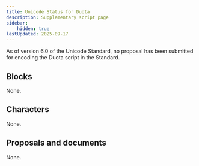 ```yaml
---
title: Unicode Status for Duota
description: Supplementary script page
sidebar:
    hidden: true
lastUpdated: 2025-09-17
---
```


As of version 6.0 of the Unicode Standard, no proposal has been submitted for encoding the Duota script in the Standard.

## Blocks

None.

## Characters

None.

## Proposals and documents

None.
